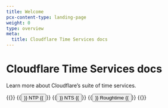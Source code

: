 ```yaml
---
title: Welcome
pcx-content-type: landing-page
weight: 0
type: overview
meta:
  title: Cloudflare Time Services docs
---
```


# Cloudflare Time Services docs

<ContentColumn>

Learn more about Cloudflare’s suite of time services.

{{<button-group>}}
  {{<button type="primary" href="/ntp">}}
    NTP
  {{</button>}}
  {{<button type="primary" href="/nts">}}
    NTS
  {{</button>}}
  {{<button type="primary" href="/roughtime">}}
    Roughtime
  {{</button>}}
{{</button-group>}}

</ContentColumn>